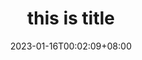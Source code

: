 ---
title: "this is title"
description: "this is description"
date: 2023-01-16T00:02:09+08:00
slug: "git-deleted-commit-big-files"
categories:
    - Experience
tags:
    - GIT
math: 
license: 
hidden: true
comments: true
draft: true
---